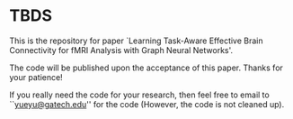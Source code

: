 # TBDS
This is the repository for paper `Learning Task-Aware Effective Brain Connectivity for fMRI Analysis with Graph Neural Networks'. 

The code will be published upon the acceptance of this paper. Thanks for your patience!

If you really need the code for your research, then feel free to email to ``yueyu@gatech.edu'' for the code (However, the code is not cleaned up).
